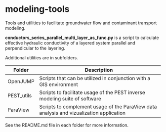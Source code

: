# modeling-tools
Tools and utilities to facilitate groundwater flow and contaminant transport modeling.

__conductors_series_parallel_multi_layer_as_func.py__ is a script to calculate effective hydraulic conductivity of a layered system parallel and perpendicular to the layering.

Additional utilities are in subfolders.

Folder | Description
-------------|---------------------------------------------------------------
OpenJUMP | Scripts that can be utilized in conjunction with a GIS environment
PEST_utils | Scripts to facilitate usage of the PEST inverse modeling suite of software
ParaView   | Scripts to complement usage of the ParaView data analysis and vizualization application

See the README.md file in each folder for more information.
